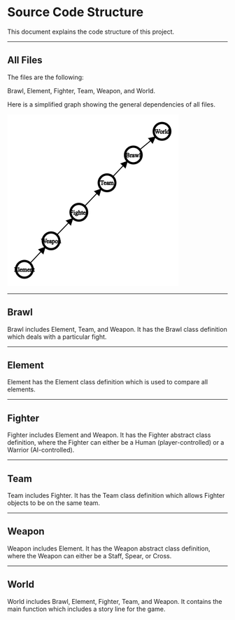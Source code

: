 # Source Code Structure

This document explains the code structure of this project.

---

## All Files

The files are the following: 

Brawl, Element, Fighter, Team, Weapon, and World.

Here is a simplified graph showing the general dependencies of all files.

![Simple Graph](../images/demo/simple_graph.png)

---

## Brawl

Brawl includes Element, Team, and Weapon. It has the Brawl class definition which deals with a particular fight.

---

## Element

Element has the Element class definition which is used to compare all elements.

---

## Fighter

Fighter includes Element and Weapon.
It has the Fighter abstract class definition, where the Fighter can either be a Human (player-controlled) or a Warrior (AI-controlled).

---

## Team

Team includes Fighter. It has the Team class definition which allows Fighter objects to be on the same team.

---

## Weapon

Weapon includes Element.
It has the Weapon abstract class definition, where the Weapon can either be a Staff, Spear, or Cross.

---

## World

World includes Brawl, Element, Fighter, Team, and Weapon. It contains the main function which includes a story line for the game.
